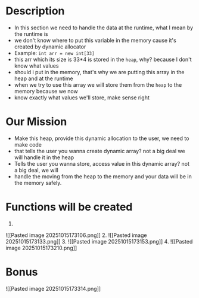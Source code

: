 # Description
- In this section we need to handle the data at the runtime, what I mean by the runtime is
- we don't know where to put this variable in the memory cause it's created by dynamic allocator
- Example: `int arr = new int[33]`
- this arr which its size is 33*4 is stored in the `heap`, why? because I don't know what values
- should i put in the memory, that's why we are putting this array in the heap and at the runtime
- when we try to use this array we will store them from the `heap` to the memory because we now
- know exactly what values we'll store, make sense right

# Our Mission
- Make this heap, provide this dynamic allocation to the user, we need to make code
- that tells the user you wanna create dynamic array? not a big deal we will handle it in the heap
- Tells the user you wanna store, access value in this dynamic array? not a big deal, we will
- handle the moving from the heap to the memory and your data will be in the memory safely.


# Functions will be created
1. 
![[Pasted image 20251015173106.png]]
2. ![[Pasted image 20251015173133.png]]
3. ![[Pasted image 20251015173153.png]]
4. ![[Pasted image 20251015173210.png]]
# Bonus
![[Pasted image 20251015173314.png]]

